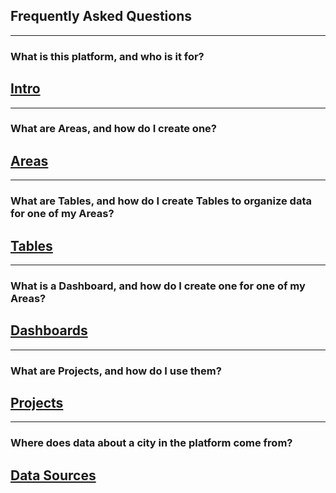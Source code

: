 
## **Frequently Asked Questions** 
______
### What is this platform, and who is it for?

## [**Intro**](https://www.citiesense.com/docs/pages/01-Intro.md "Intro")
______
### What are Areas, and how do I create one?

## [**Areas**](https://www.citiesense.com/docs/pages/02-Areas.md "Areas")
______
### What are Tables, and how do I create Tables to organize data for one of my Areas?

## [**Tables**](https://www.citiesense.com/docs/pages/04-Tables.md "Tables")
______
### What is a Dashboard, and how do I create one for one of my Areas?

## [**Dashboards**](https://www.citiesense.com/docs/pages/05-Dashboards.md "Dashboards")
______
### What are Projects, and how do I use them? 

## [**Projects**](https://www.citiesense.com/docs/pages/06-Projects.md "Projects")
______
### Where does data about a city in the platform come from? 

## [**Data Sources**](https://www.citiesense.com/docs/pages/07-Sources.md "Citiesense Data Sources")

